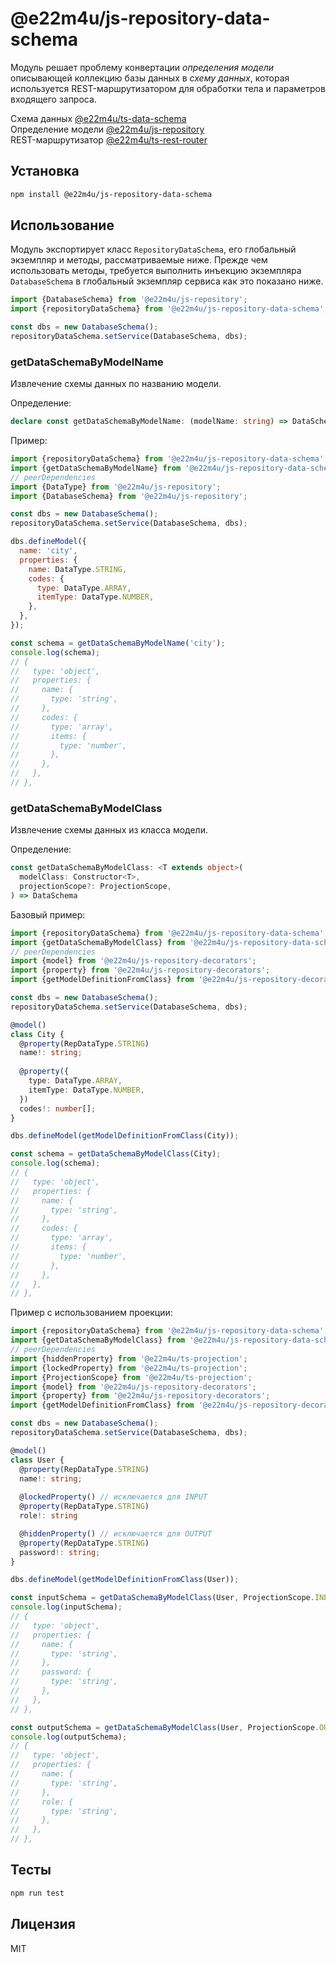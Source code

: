 # @e22m4u/js-repository-data-schema

Модуль решает проблему конвертации *определения модели* описывающей коллекцию
базы данных в *схему данных*, которая используется REST-маршрутизатором для
обработки тела и параметров входящего запроса.

Схема данных [@e22m4u/ts-data-schema](https://www.npmjs.com/package/@e22m4u/ts-data-schema)  
Определение модели [@e22m4u/js-repository](https://www.npmjs.com/package/@e22m4u/js-repository#%D0%BC%D0%BE%D0%B4%D0%B5%D0%BB%D1%8C)  
REST-маршрутизатор [@e22m4u/ts-rest-router](https://www.npmjs.com/package/@e22m4u/ts-rest-router)

## Установка

```bash
npm install @e22m4u/js-repository-data-schema
```

## Использование

Модуль экспортирует класс `RepositoryDataSchema`, его глобальный экземпляр
и методы, рассматриваемые ниже. Прежде чем использовать методы, требуется
выполнить инъекцию экземпляра `DatabaseSchema` в глобальный экземпляр
сервиса как это показано ниже.

```js
import {DatabaseSchema} from '@e22m4u/js-repository';
import {repositoryDataSchema} from '@e22m4u/js-repository-data-schema';

const dbs = new DatabaseSchema();
repositoryDataSchema.setService(DatabaseSchema, dbs);
```

### getDataSchemaByModelName

Извлечение схемы данных по названию модели.

Определение:

```ts
declare const getDataSchemaByModelName: (modelName: string) => DataSchema;
```

Пример:

```js
import {repositoryDataSchema} from '@e22m4u/js-repository-data-schema';
import {getDataSchemaByModelName} from '@e22m4u/js-repository-data-schema';
// peerDependencies
import {DataType} from '@e22m4u/js-repository';
import {DatabaseSchema} from '@e22m4u/js-repository';

const dbs = new DatabaseSchema();
repositoryDataSchema.setService(DatabaseSchema, dbs);

dbs.defineModel({
  name: 'city',
  properties: {
    name: DataType.STRING,
    codes: {
      type: DataType.ARRAY,
      itemType: DataType.NUMBER,
    },
  },
});

const schema = getDataSchemaByModelName('city');
console.log(schema);
// {
//   type: 'object',
//   properties: {
//     name: {
//       type: 'string',
//     },
//     codes: {
//       type: 'array',
//       items: {
//         type: 'number',
//       },
//     },
//   },
// },
```

### getDataSchemaByModelClass

Извлечение схемы данных из класса модели.

Определение:

```ts
const getDataSchemaByModelClass: <T extends object>(
  modelClass: Constructor<T>,
  projectionScope?: ProjectionScope,
) => DataSchema
```

Базовый пример:

```ts
import {repositoryDataSchema} from '@e22m4u/js-repository-data-schema';
import {getDataSchemaByModelClass} from '@e22m4u/js-repository-data-schema';
// peerDependencies
import {model} from '@e22m4u/js-repository-decorators';
import {property} from '@e22m4u/js-repository-decorators';
import {getModelDefinitionFromClass} from '@e22m4u/js-repository-decorators';

const dbs = new DatabaseSchema();
repositoryDataSchema.setService(DatabaseSchema, dbs);

@model()
class City {
  @property(RepDataType.STRING)
  name!: string;
  
  @property({
    type: DataType.ARRAY,
    itemType: DataType.NUMBER,
  })
  codes!: number[];
}

dbs.defineModel(getModelDefinitionFromClass(City));

const schema = getDataSchemaByModelClass(City);
console.log(schema);
// {
//   type: 'object',
//   properties: {
//     name: {
//       type: 'string',
//     },
//     codes: {
//       type: 'array',
//       items: {
//         type: 'number',
//       },
//     },
//   },
// },
```

Пример с использованием проекции:

```ts
import {repositoryDataSchema} from '@e22m4u/js-repository-data-schema';
import {getDataSchemaByModelClass} from '@e22m4u/js-repository-data-schema';
// peerDependencies
import {hiddenProperty} from '@e22m4u/ts-projection';
import {lockedProperty} from '@e22m4u/ts-projection';
import {ProjectionScope} from '@e22m4u/ts-projection';
import {model} from '@e22m4u/js-repository-decorators';
import {property} from '@e22m4u/js-repository-decorators';
import {getModelDefinitionFromClass} from '@e22m4u/js-repository-decorators';

const dbs = new DatabaseSchema();
repositoryDataSchema.setService(DatabaseSchema, dbs);

@model()
class User {
  @property(RepDataType.STRING)
  name!: string;
  
  @lockedProperty() // исключается для INPUT
  @property(RepDataType.STRING)
  role!: string

  @hiddenProperty() // исключается для OUTPUT
  @property(RepDataType.STRING)
  password!: string;
}

dbs.defineModel(getModelDefinitionFromClass(User));

const inputSchema = getDataSchemaByModelClass(User, ProjectionScope.INPUT);
console.log(inputSchema);
// {
//   type: 'object',
//   properties: {
//     name: {
//       type: 'string',
//     },
//     password: {
//       type: 'string',
//     },
//   },
// },

const outputSchema = getDataSchemaByModelClass(User, ProjectionScope.OUTPUT);
console.log(outputSchema);
// {
//   type: 'object',
//   properties: {
//     name: {
//       type: 'string',
//     },
//     role: {
//       type: 'string',
//     },
//   },
// },
```

## Тесты

```bash
npm run test
```

## Лицензия

MIT
